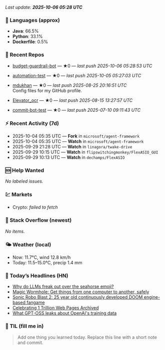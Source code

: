 

<!-- DAILY-SECTION:START -->
_Last update: **2025-10-06 05:28 UTC**_


### 🧪 Languages (approx)
- **Java**: 66.5%
- **Python**: 33.1%
- **Dockerfile**: 0.5%

### 🔧 Recent Repos
- [budget-guardrail-bot](https://github.com/mdukhan/budget-guardrail-bot) — ★0 — _last push 2025-10-06 05:28:53 UTC_  
  
- [automation-test](https://github.com/mdukhan/automation-test) — ★0 — _last push 2025-10-05 05:27:03 UTC_  
  
- [mdukhan](https://github.com/mdukhan/mdukhan) — ★0 — _last push 2025-08-25 20:16:51 UTC_  
  Config files for my GitHub profile.
- [Elevator_ocr](https://github.com/mdukhan/Elevator_ocr) — ★0 — _last push 2025-08-15 13:27:57 UTC_  
  
- [commit-bot-test](https://github.com/mdukhan/commit-bot-test) — ★0 — _last push 2025-07-10 09:11:43 UTC_  
  

### ⚡ Recent Activity (7d)
- 2025-10-04 05:35 UTC — **Fork** in `microsoft/agent-framework`
- 2025-10-04 05:35 UTC — **Watch** in `microsoft/agent-framework`
- 2025-09-29 21:28 UTC — **Watch** in `linagora/twake-drive`
- 2025-09-29 10:15 UTC — **Watch** in `flipswitchingmonkey/FlexASIO_GUI`
- 2025-09-29 10:13 UTC — **Watch** in `dechamps/FlexASIO`

### 🆘 Help Wanted
_No labeled issues._

### 💹 Markets
- Crypto: _failed to fetch_

### 🧩 Stack Overflow (newest)
_No items._

### 🌤️ Weather (local)
- Now: 11.7°C, wind 12.8 km/h
- Today: 11.5–15.0°C, precip 1.4 mm

### 📰 Today’s Headlines (HN)
- [Why do LLMs freak out over the seahorse emoji?](https://koreajoongangdaily.joins.com/news/2025-10-01/national/socialAffairs/NIRS-fire-destroys-governments-cloud-storage-system-no-backups-available/2412936)
- [Magic Wormhole: Get things from one computer to another, safely](https://vgel.me/posts/seahorse/)
- [Sonic Robo Blast 2: 25 year old continuously developed DOOM engine-based fangame](https://magic-wormhole.readthedocs.io/en/latest/welcome.html)
- [Celebrating 1 Trillion Web Pages Archived](https://www.srb2.org/)
- [What GPT-OSS leaks about OpenAI&#x27;s training data](https://blog.archive.org/trillion/)

### 🧠 TIL (fill me in)
> Add one thing you learned today. Replace this line with a short note and commit.

<!-- DAILY-SECTION:END -->
